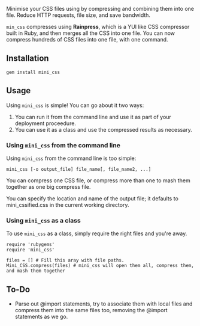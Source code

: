 Minimise your CSS files using by compressing and combining them into one file.
Reduce HTTP requests, file size, and save bandwidth.

`min_css` compresses using **Rainpress**, which is a YUI like CSS compressor
built in Ruby, and then merges all the CSS into one file. You can now compress
hundreds of CSS files into one file, with one command.

## Installation

    gem install mini_css

## Usage

Using `mini_css` is simple! You can go about it two ways:

  1. You can run it from the command line and use it as part of your deployment
proceedure.
  2. You can use it as a class and use the compressed results as necessary.

### Using `mini_css` from the command line

Using `mini_css` from the command line is too simple:

    mini_css [-o output_file] file_name[, file_name2, ...]

You can compress one CSS file, or compress more than one to mash them together
as one big compress file.

You can specify the location and name of the output file; it defaults to
mini_cssified.css in the current working directory.

### Using `mini_css` as a class

To use `mini_css` as a class, simply require the right files and you're away.

    require 'rubygems'
    require 'mini_css'

    files = [] # Fill this aray with file paths.
    Mini_CSS.compress(files) # mini_css will open them all, compress them, and mash them together

## To-Do

  * Parse out @import statements, try to associate them with local files
and compress them into the same files too, removing the @import statements
as we go.